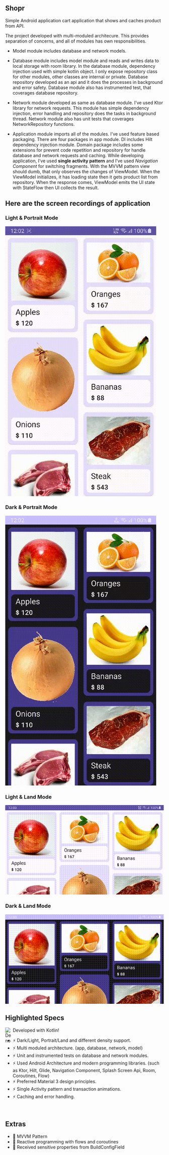 ## Shopr
Simple Android application cart application that shows and caches product from API.

The project developed with multi-moduled architecure. This provides separation of concerns, and all of modules has own responsibilities.
<br />
 - Model module includes database and network models.

 - Database module includes model module and reads and writes data to local storage with room library. In the database module, dependency injection used with simple kotlin object. I only expose repository class for other modules, other classes are internal or private. Database repository developed as an api and it does the processes in background and error safety. Database module also has instrumented test, that coverages database repository.

 - Network module developed as same as database module. I’ve used Ktor library for network requests. This module has simple dependency injection, error handling and repository does the tasks in background thread. Network module also has unit tests that coverages NetworkRepository functions.
 - Application module imports all of the modules. I’ve used feature based packaging. There are four packages in app module. DI includes Hilt dependency injection module. Domain package includes some extensions for prevent code repetition and repository for handle database and network requests and caching. While developing application, I’ve used __single activity pattern__ and I’ve used _Navigation Component_ for switching fragments. With the MVVM pattern view should dumb, that only observes the changes of ViewModel. When the ViewModel initializes, it has loading state then it gets product list from repository. When the response comes, ViewModel emits the UI state with StateFlow then UI collects the result.

## Here are the screen recordings of application

### Light & Portrait Mode

![Light Mode](portrait_light.gif)

### Dark & Portrait Mode

![Light Mode](portrait_dark.gif)

### Light & Land Mode

![Light Mode](land_light.gif)

### Dark & Land Mode

![Light Mode](land_dark.gif)

## Highlighted Specs
<img align="left" alt="Deno" width="24px" src="https://user-images.githubusercontent.com/6463980/28998869-97bca9dc-7a03-11e7-8a95-3bbe9c1f7926.png"/> Developed with Kotlin!
- ⚡ Dark/Light, Portrait/Land and different density support.
- ⚡ Multi moduled architecture. (app, database, network, model)
- ⚡ Unit and instrumented tests on database and network modules.
- ⚡ Used Android Architecture and modern programming libraries. (such as Ktor, Hilt, Glide, Navigation Component, Splash Screen Api, Room, Coroutines, Flow)
- ⚡ Preferred Material 3 design principles.
- ⚡ Single Activity pattern and transaction animations.
- ⚡ Caching and error handling.
<br />

## Extras
- 💪 MVVM Pattern
- 💪 Reactive programming with flows and coroutines
- 💪 Received sensitive properties from BuildConfigField
